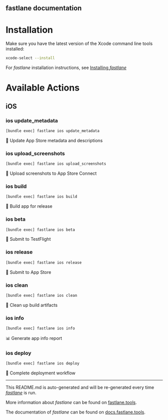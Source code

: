 fastlane documentation
----

# Installation

Make sure you have the latest version of the Xcode command line tools installed:

```sh
xcode-select --install
```

For _fastlane_ installation instructions, see [Installing _fastlane_](https://docs.fastlane.tools/#installing-fastlane)

# Available Actions

## iOS

### ios update_metadata

```sh
[bundle exec] fastlane ios update_metadata
```

📝 Update App Store metadata and descriptions

### ios upload_screenshots

```sh
[bundle exec] fastlane ios upload_screenshots
```

📱 Upload screenshots to App Store Connect

### ios build

```sh
[bundle exec] fastlane ios build
```

🔨 Build app for release

### ios beta

```sh
[bundle exec] fastlane ios beta
```

🚀 Submit to TestFlight

### ios release

```sh
[bundle exec] fastlane ios release
```

🏪 Submit to App Store

### ios clean

```sh
[bundle exec] fastlane ios clean
```

🧹 Clean up build artifacts

### ios info

```sh
[bundle exec] fastlane ios info
```

📊 Generate app info report

### ios deploy

```sh
[bundle exec] fastlane ios deploy
```

🔄 Complete deployment workflow

----

This README.md is auto-generated and will be re-generated every time [_fastlane_](https://fastlane.tools) is run.

More information about _fastlane_ can be found on [fastlane.tools](https://fastlane.tools).

The documentation of _fastlane_ can be found on [docs.fastlane.tools](https://docs.fastlane.tools).
